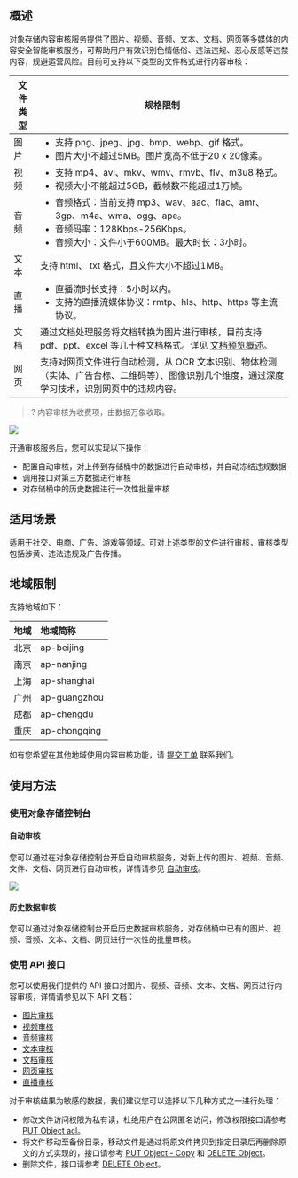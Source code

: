 ## 概述

对象存储内容审核服务提供了图片、视频、音频、文本、文档、网页等多媒体的内容安全智能审核服务，可帮助用户有效识别色情低俗、违法违规、恶心反感等违禁内容，规避运营风险。目前可支持以下类型的文件格式进行内容审核：

| 文件类型 | 规格限制                                                     |
| -------- | ------------------------------------------------------------ |
| 图片     | <ul  style="margin: 0;"><li>支持 png、jpeg、jpg、bmp、webp、gif 格式。</li><li>图片大小不超过5MB。图片宽高不低于20 x 20像素。</li></ul> |
| 视频     | <ul  style="margin: 0;"><li>支持 mp4、avi、mkv、wmv、rmvb、flv、m3u8 格式。</li><li>视频大小不能超过5GB，截帧数不能超过1万帧。</li></ul> |
| 音频     | <ul  style="margin: 0;"><li>音频格式：当前支持 mp3、wav、aac、flac、amr、3gp、m4a、wma、ogg、ape。</li><li>音频码率：128Kbps-256Kbps。<li>音频大小：文件小于600MB。最大时长：3小时。</li></ul> |
| 文本     | 支持 html、 txt 格式，且文件大小不超过1MB。                  |
| 直播     | <ul  style="margin: 0;"><li>直播流时长支持：5小时以内。</li><li>支持的直播流媒体协议：rmtp、hls、http、https 等主流协议。</li></ul>     |
| 文档     | 通过文档处理服务将文档转换为图片进行审核，目前支持 pdf、ppt、excel 等几十种文档格式。详见 [文档预览概述](https://intl.cloud.tencent.com/document/product/436/49159)。 |
| 网页     | 支持对网页文件进行自动检测，从 OCR 文本识别、物体检测（实体、广告台标、二维码等）、图像识别几个维度，通过深度学习技术，识别网页中的违规内容。 |


>? 内容审核为收费项，由数据万象收取。
>

![](https://staticintl.cloudcachetci.com/yehe/backend-news/Exni357_PRELIM__%E5%AF%B9%E8%B1%A1%E5%AD%98%E5%82%A8_%E4%BA%A7%E5%93%81%E7%9B%AE%E5%BD%95_%E4%B8%AD%E8%AF%91%E8%8B%B1_EN-US.png)

开通审核服务后，您可以实现以下操作：

- 配置自动审核，对上传到存储桶中的数据进行自动审核，并自动冻结违规数据
- 调用接口对第三方数据进行审核
- 对存储桶中的历史数据进行一次性批量审核

## 适用场景

适用于社交、电商、广告、游戏等领域。可对上述类型的文件进行审核，审核类型包括涉黄、违法违规及广告传播。

## 地域限制

支持地域如下：

| 地域 | 地域简称     |
| :--- | :----------- |
| 北京 | ap-beijing   |
| 南京 | ap-nanjing   |
| 上海 | ap-shanghai  |
| 广州 | ap-guangzhou |
| 成都 | ap-chengdu   |
| 重庆 | ap-chongqing |

如有您希望在其他地域使用内容审核功能，请 [提交工单](https://console.cloud.tencent.com/workorder/category) 联系我们。

## 使用方法

### 使用对象存储控制台

#### 自动审核

您可以通过在对象存储控制台开启自动审核服务，对新上传的图片、视频、音频、文件、文档、网页进行自动审核，详情请参见 [自动审核](https://www.tencentcloud.com/document/product/436/52097)。

![](https://staticintl.cloudcachetci.com/yehe/backend-news/3YaP402_PRELIM__%E6%95%B0%E6%8D%AE%E4%B8%87%E8%B1%A1_%E4%BA%A7%E5%93%81%E7%9B%AE%E5%BD%95_%E4%B8%AD%E8%AF%91%E8%8B%B1_EN-US-1.png)


#### 历史数据审核

您可以通过对象存储控制台开启历史数据审核服务，对存储桶中已有的图片、视频、音频、文本、文档、网页进行一次性的批量审核。

### 使用 API 接口

您可以使用我们提供的 API 接口对图片、视频、音频、文本、文档、网页进行内容审核，详情请参见以下 API 文档：

- [图片审核](https://intl.cloud.tencent.com/document/product/436/48537) 
- [视频审核](https://intl.cloud.tencent.com/document/product/436/48249) 
- [音频审核](https://intl.cloud.tencent.com/document/product/436/48262)
- [文本审核](https://www.tencentcloud.com/document/product/436/48187)
- [文档审核](https://www.tencentcloud.com/document/product/436/48257)
- [网页审核](https://www.tencentcloud.com/document/product/436/48281)
- [直播审核](https://www.tencentcloud.com/document/product/436/48276)

对于审核结果为敏感的数据，我们建议您可以选择以下几种方式之一进行处理：
- 修改文件访问权限为私有读，杜绝用户在公网匿名访问，修改权限接口请参考 [PUT Object acl](https://intl.cloud.tencent.com/document/product/436/7748)。
- 将文件移动至备份目录，移动文件是通过将原文件拷贝到指定目录后再删除原文的方式实现的，接口请参考 [PUT Object - Copy](https://intl.cloud.tencent.com/document/product/436/10881) 和 [DELETE Object](https://intl.cloud.tencent.com/document/product/436/7743)。
- 删除文件，接口请参考 [DELETE Object](https://intl.cloud.tencent.com/document/product/436/7743)。


